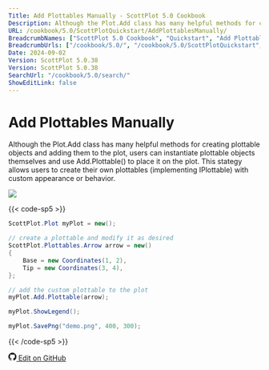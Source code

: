```yaml
---
Title: Add Plottables Manually - ScottPlot 5.0 Cookbook
Description: Although the Plot.Add class has many helpful methods for creating plottable objects and adding them to the plot, users can instantiate plottable objects themselves and use Add.Plottable() to place it on the plot. This stategy allows users to create their own plottables (implementing IPlottable) with custom appearance or behavior.
URL: /cookbook/5.0/ScottPlotQuickstart/AddPlottablesManually/
BreadcrumbNames: ["ScottPlot 5.0 Cookbook", "Quickstart", "Add Plottables Manually"]
BreadcrumbUrls: ["/cookbook/5.0/", "/cookbook/5.0/ScottPlotQuickstart", "/cookbook/5.0/ScottPlotQuickstart/AddPlottablesManually"]
Date: 2024-09-02
Version: ScottPlot 5.0.38
Version: ScottPlot 5.0.38
SearchUrl: "/cookbook/5.0/search/"
ShowEditLink: false
---
```


# Add Plottables Manually


Although the Plot.Add class has many helpful methods for creating plottable objects and adding them to the plot, users can instantiate plottable objects themselves and use Add.Plottable() to place it on the plot. This stategy allows users to create their own plottables (implementing IPlottable) with custom appearance or behavior.

[![](/cookbook/5.0/images/AddPlottablesManually.png?240902145058)](/cookbook/5.0/images/AddPlottablesManually.png?240902145058)

{{< code-sp5 >}}

```cs
ScottPlot.Plot myPlot = new();

// create a plottable and modify it as desired
ScottPlot.Plottables.Arrow arrow = new()
{
    Base = new Coordinates(1, 2),
    Tip = new Coordinates(3, 4),
};

// add the custom plottable to the plot
myPlot.Add.Plottable(arrow);

myPlot.ShowLegend();

myPlot.SavePng("demo.png", 400, 300);

```

{{< /code-sp5 >}}

<a href='https://github.com/ScottPlot/ScottPlot/blob/main/src/ScottPlot5/ScottPlot5%20Cookbook/Recipes/Introduction/Quickstart.cs'><svg xmlns="http://www.w3.org/2000/svg" width="16" height="16" fill="currentColor" class="mb-1 bi bi-github" viewBox="0 0 16 16">
  <path d="M8 0C3.58 0 0 3.58 0 8c0 3.54 2.29 6.53 5.47 7.59.4.07.55-.17.55-.38 0-.19-.01-.82-.01-1.49-2.01.37-2.53-.49-2.69-.94-.09-.23-.48-.94-.82-1.13-.28-.15-.68-.52-.01-.53.63-.01 1.08.58 1.23.82.72 1.21 1.87.87 2.33.66.07-.52.28-.87.51-1.07-1.78-.2-3.64-.89-3.64-3.95 0-.87.31-1.59.82-2.15-.08-.2-.36-1.02.08-2.12 0 0 .67-.21 2.2.82.64-.18 1.32-.27 2-.27s1.36.09 2 .27c1.53-1.04 2.2-.82 2.2-.82.44 1.1.16 1.92.08 2.12.51.56.82 1.27.82 2.15 0 3.07-1.87 3.75-3.65 3.95.29.25.54.73.54 1.48 0 1.07-.01 1.93-.01 2.2 0 .21.15.46.55.38A8.01 8.01 0 0 0 16 8c0-4.42-3.58-8-8-8"/>
</svg> Edit on GitHub</a>

